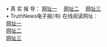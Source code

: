 &#8226; 真 实 报 导：
<a href="http://css22.ga:81/read/" target="_blank">网址一</a>
　<a href="http://cm33.ga/" target="_blank">网址二</a>
　<a href="http://qq404.cf/read/" target="_blank">网址三</a>
　<br />
&#8226; TruthNews电子报(书) 在线阅读网址：<br />
  <a href="http://css22.ga:81/read/" target="_blank">网址一</a><br />
  <a href="http://cm33.ga/" target="_blank">网址二</a><br />
<a href="http://qq404.cf/read/" target="_blank">网址三</a><br />
